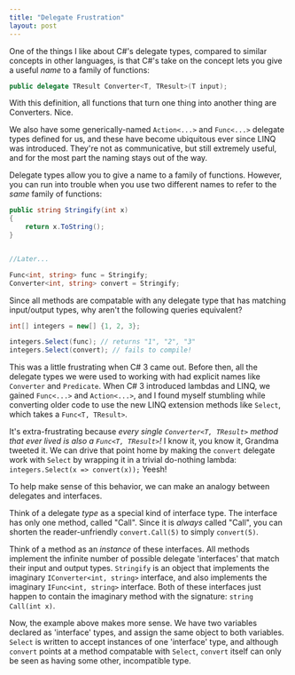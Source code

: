 ```yaml
---
title: "Delegate Frustration"
layout: post
---
```



One of the things I like about C#'s delegate types, compared to similar concepts in other languages, is that C#'s take on the concept lets you give a useful *name* to a family of functions:

```cs
public delegate TResult Converter<T, TResult>(T input);
```

With this definition, all functions that turn one thing into another thing are Converters.  Nice.

We also have some generically-named `Action<...>` and `Func<...>` delegate types defined for us, and these have become ubiquitous ever since LINQ was introduced.  They're not as communicative, but still extremely useful, and for the most part the naming stays out of the way.

Delegate types allow you to give a name to a family of functions.  However, you can run into trouble when you use two different names to refer to the *same* family of functions:

```cs
public string Stringify(int x)
{
    return x.ToString();
}


//Later...

Func<int, string> func = Stringify;
Converter<int, string> convert = Stringify;
```

Since all methods are compatable with any delegate type that has matching input/output types, why aren't the following queries equivalent?

```cs
int[] integers = new[] {1, 2, 3};

integers.Select(func); // returns "1", "2", "3"
integers.Select(convert); // fails to compile!
```

This was a little frustrating when C# 3 came out.  Before then, all the delegate types we were used to working with had explicit names like `Converter` and `Predicate`.  When C# 3 introduced lambdas and LINQ, we gained `Func<...>` and `Action<...>`, and I found myself stumbling while converting older code to use the new LINQ extension methods like `Select`, which takes a `Func<T, TResult>`.

It's extra-frustrating because *every single `Converter<T, TResult>` method that ever lived is also a `Func<T, TResult>`!* I know it, you know it, Grandma tweeted it.  We can drive that point home by making the `convert` delegate work with `Select` by wrapping it in a trivial do-nothing lambda: `integers.Select(x => convert(x));`  Yeesh!

To help make sense of this behavior, we can make an analogy between delegates and interfaces.

Think of a delegate *type* as a special kind of interface type.  The interface has only one method, called "Call".  Since it is *always* called "Call", you can shorten the reader-unfriendly `convert.Call(5)` to simply `convert(5)`.

Think of a method as an *instance* of these interfaces.  All methods implement the infinite number of possible delegate 'interfaces' that match their input and output types.  `Stringify` is an object that implements the imaginary `IConverter<int, string>` interface, and also implements the imaginary `IFunc<int, string>` interface.  Both of these interfaces just happen to contain the imaginary method with the signature: `string Call(int x)`.

Now, the example above makes more sense.  We have two variables declared as 'interface' types, and assign the same object to both variables.  `Select` is written to accept instances of one 'interface' type, and although `convert` points at a method compatable with `Select`, `convert` itself can only be seen as having some other, incompatible type.
